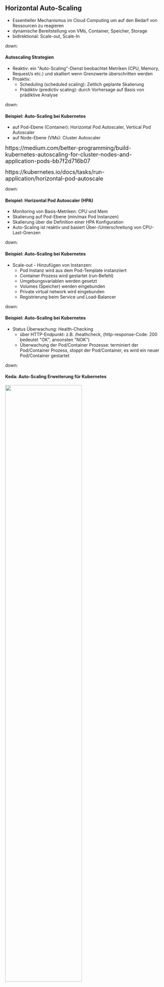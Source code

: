 ## Horizontal Auto-Scaling

* Essentieller Mechanismus im Cloud Computing um auf den Bedarf von Ressourcen zu reagieren
* dynamische Bereitstellung von VMs, Container, Speicher, Storage
* bidirektional: Scale-out, Scale-In

down:

#### Autoscaling Strategien

* Reaktiv: ein "Auto-Scaling"-Dienst beobachtet Metriken (CPU, Memory, Request/s etc.) und skalliert wenn Grenzwerte überschritten werden
* Proaktiv:
  * Scheduling (scheduled scaling): Zeitlich geplante Skalierung
  * Prädiktiv (predictiv scaling): durch Vorhersage auf Basis von prädiktive Analyse

down:

#### Beispiel: Auto-Scaling bei Kubernetes

* auf Pod-Ebene (Container): Horizontal Pod Autoscaler, Vertical Pod Autoscaler
* auf Node-Ebene (VMs): Cluster Autoscaler

<p>
<font size="4">https://medium.com/better-programming/build-kubernetes-autoscaling-for-cluster-nodes-and-application-pods-bb7f2d716b07</font>
<p>
<font size="4">https://kubernetes.io/docs/tasks/run-application/horizontal-pod-autoscale</font>

down:

#### Beispiel: Horizontal Pod Autoscaler (HPA)

* Monitoring von Basis-Metriken: CPU und Mem
* Skalierung auf Pod-Ebene (min/max Pod Instanzen)
* Skalierung über die Definition einer HPA Konfiguration
* Auto-Scaling ist reaktiv und basiert Über-/Unterschreitung von CPU-Last-Grenzen

down:

#### Beispiel: Auto-Scaling bei Kubernetes

* Scale-out - Hinzufügen von Instanzen:
  * Pod Instanz wird aus dem Pod-Template instanziiert
  * Container Prozess wird gestartet (run-Befehl)
  * Umgebungsvariablen werden gesetzt
  * Volumes (Speicher) werden eingebunden
  * Private virtual network wird eingebunden
  * Registrierung beim Service und Load-Balancer

down:

#### Beispiel: Auto-Scaling bei Kubernetes

* Status Überwachung: Health-Checking
  * über HTTP-Endpunkt: z.B. /heathcheck, (http-response-Code: 200 bedeutet "OK", ansonsten "NOK")
  * Überwachung der Pod/Container Prozesse: terminiert der Pod/Container Prozess, stoppt der Pod/Container, es wird ein neuer Pod/Container gestartet

down:

#### Keda: Auto-Scaling Erweiterung für Kubernetes

<img src="media/keda-feats.png" width="70%" height="70%"/>

<p>
<font size="4">https://keda.sh/</font>

down:

#### Keda: Auto-Scaling Erweiterung für Kubernetes

<img src="media/keda-arch.png" width="70%" height="70%"/>

<p>
<font size="4">https://keda.sh/</font>

down:

#### Vorteile durch Autoscaling

* Elastizität: bessere Auslastung, Kostenoptimierung (Kosteneinsparung) <!-- .element: class="fragment" data-fragment-index="0" -->
* Verfügbarkeit und Zuverlässigkeit: durch Sicherstellung von min. Instanzen <!-- .element: class="fragment" data-fragment-index="1" -->
